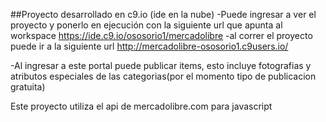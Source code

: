    
##Proyecto desarrollado en c9.io  (ide en la nube)
-Puede ingresar a ver el proyecto y ponerlo en ejecución con la siguiente url que apunta al workspace
https://ide.c9.io/ososorio1/mercadolibre
-al correr el proyecto puede ir a la siguiente url
http://mercadolibre-ososorio1.c9users.io/

-Al ingresar a este portal puede publicar items, esto incluye fotografias y atributos especiales de las categorias(por el momento tipo de publicacion gratuita)


Este proyecto utiliza el api de mercadolibre.com para javascript